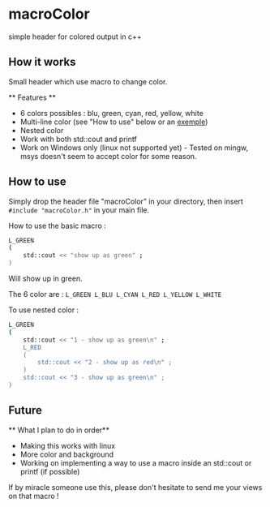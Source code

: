 # macroColor
simple header for colored output in c++

## How it works ## 
Small header which use macro to change color.

** Features **
* 6 colors possibles : blu, green, cyan, red, yellow, white
* Multi-line color (see "How to use" below or an [exemple](macroColor/exemple))
* Nested color
* Work with both std::cout and printf
* Work on Windows only (linux not supported yet) - Tested on mingw, msys doesn't seem to accept color for some reason.

## How to use ##
Simply drop the header file "macroColor" in your directory, then insert `#include "macroColor.h"` in your main file.

How to use the basic macro : 
```bash
L_GREEN
(
	std::cout << "show up as green" ; 
)
```
Will show up in green.

The 6 color are : `L_GREEN L_BLU L_CYAN L_RED L_YELLOW L_WHITE`

To use nested color : 
```bash
L_GREEN
(
	std::cout << "1 - show up as green\n" ;
	L_RED
	(
		std::cout << "2 - show up as red\n" ;
	) 
	std::cout << "3 - show up as green\n" ;
)
```


## Future ##
** What I plan to do in order** 
* Making this works with linux
* More color and background
* Working on implementing a way to use a macro inside an std::cout or printf (if possible)


If by miracle someone use this, please don't hesitate to send me your views on that macro !
